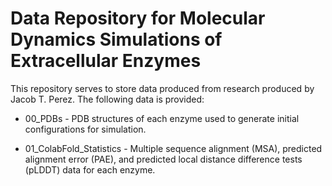 # Data Repository for Molecular Dynamics Simulations of Extracellular Enzymes

This repository serves to store data produced from research produced by Jacob T. Perez. The following data is provided:

-   00_PDBs - PDB structures of each enzyme used to generate initial configurations for simulation.

-   01_ColabFold_Statistics - Multiple sequence alignment (MSA), predicted alignment error (PAE), and predicted local distance difference tests (pLDDT) data for each enzyme.
